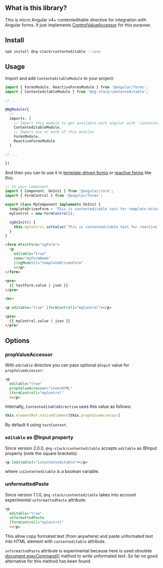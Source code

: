 ## What is this library?

This is micro Angular v4+ contenteditable directive for integration with Angular forms.
It just implements [ControlValueAccessor](https://angular.io/api/forms/ControlValueAccessor) for this purpose.

## Install

```bash
npm install @ng-stack/contenteditable --save
```

## Usage

Import and add `ContenteditableModule` to your project:

```ts
import { FormsModule, ReactiveFormsModule } from '@angular/forms';
import { ContenteditableModule } from '@ng-stack/contenteditable';

// ...

@NgModule({
  // ...
  imports: [
    // Import this module to get available work angular with `contenteditable`
    ContenteditableModule,
    // Import one or both of this modules
    FormsModule,
    ReactiveFormsModule
  ]

// ...

})
```

And then you can to use it in [template-driven forms](https://angular.io/guide/forms)
or [reactive forms](https://angular.io/guide/reactive-forms) like this:

```ts
// In your component
import { Component, OnInit } from '@angular/core';
import { FormControl } from '@angular/forms';

export class MyComponent implements OnInit {
  templateDrivenForm = 'This is contenteditable text for template-driven form';
  myControl = new FormControl();

  ngOnInit() {
    this.myControl.setValue(`This is contenteditable text for reactive form`);
  }
}
```

```html
<form #testForm="ngForm">
  <p
    editable="true"
    name="myFormName"
    [(ngModel)]="templateDrivenForm"
    ></p>
</form>
 
<pre>
  {{ testForm.value | json }}
</pre>

<hr>

<p editable="true" [formControl]="myControl"></p>

<pre>
  {{ myControl.value | json }}
</pre>
```

## Options

### propValueAccessor

With `editable` directive you can pass optional `@Input` value for `propValueAccessor`:

```html
<p
  editable="true"
  propValueAccessor="innerHTML"
  [formControl]="myControl"
  ></p>
```

Internally, `ContenteditableDirective` uses this value as follows:

```ts
this.elementRef.nativeElement[this.propValueAccessor]
```

By default it using `textContent`.

### `editable` as @Input property

Since version 2.0.0, `@ng-stack/contenteditable` accepts `editable` as @Input property (note the square brackets):

```html
<p [editable]="isContenteditable"></p>
```

where `isContenteditable` is a boolean variable.

### unformattedPaste

Since version 1.1.0, `@ng-stack/contenteditable` takes into account experimental `unformattedPaste` attribute:

```html
<p
  editable="true"
  unformattedPaste
  [formControl]="myControl"
  ></p>
```

This allow copy formated text (from anywhere) and paste unformated text into HTML element with `contenteditable` attribute.

`unformattedPaste` attribute is experimental because here is used obsolete [document.execCommand()](https://developer.mozilla.org/en-US/docs/Web/API/Document/execCommand) method to write unformated text. So far no good alternative for this method has been found.
